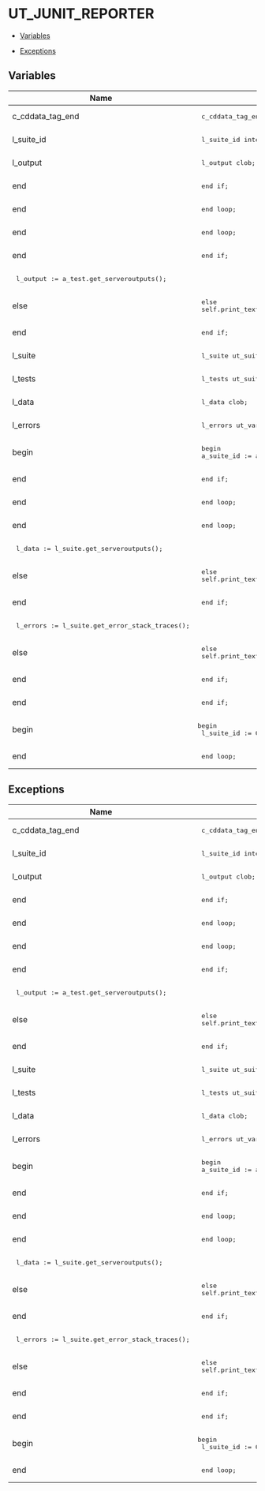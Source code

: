 # UT_JUNIT_REPORTER




- [Variables](#variables)

- [Exceptions](#exceptions)




## Variables<a name="variables"></a>

Name | Code | Description
--- | --- | ---
c_cddata_tag_end | <pre>  c_cddata_tag_end   constant varchar2(10) := ']]>';</pre> | 
l_suite_id | <pre>  l_suite_id    integer := 0;</pre> | 
l_output | <pre>    l_output clob;</pre> | 
end | <pre>    end if;</pre> | 
end | <pre>        end loop;</pre> | 
end | <pre>      end loop;</pre> | 
end | <pre>    end if;</pre> | 
 | <pre>    l_output := a_test.get_serveroutputs();</pre> | 
else | <pre>    else<br />      self.print_text('<system-out/>');</pre> | 
end | <pre>    end if;</pre> | 
l_suite | <pre>    l_suite       ut_suite;</pre> | 
l_tests | <pre>    l_tests       ut_suite_items := ut_suite_items();</pre> | 
l_data | <pre>    l_data        clob;</pre> | 
l_errors | <pre>    l_errors      ut_varchar2_list;</pre> | 
begin | <pre>  begin<br />    a_suite_id := a_suite_id + 1;</pre> | 
end | <pre>      end if;</pre> | 
end | <pre>    end loop;</pre> | 
end | <pre>    end loop;</pre> | 
 | <pre>      l_data := l_suite.get_serveroutputs();</pre> | 
else | <pre>      else<br />        self.print_text('<system-out/>');</pre> | 
end | <pre>      end if;</pre> | 
 | <pre>      l_errors := l_suite.get_error_stack_traces();</pre> | 
else | <pre>      else<br />        self.print_text('<system-err/>');</pre> | 
end | <pre>      end if;</pre> | 
end | <pre>    end if;</pre> | 
begin | <pre>begin<br />  l_suite_id := 0;</pre> | 
end | <pre>  end loop;</pre> | 



## Exceptions<a name="exceptions"></a>

Name | Code | Description
--- | --- | ---
c_cddata_tag_end | <pre>  c_cddata_tag_end   constant varchar2(10) := ']]>';</pre> | 
l_suite_id | <pre>  l_suite_id    integer := 0;</pre> | 
l_output | <pre>    l_output clob;</pre> | 
end | <pre>    end if;</pre> | 
end | <pre>        end loop;</pre> | 
end | <pre>      end loop;</pre> | 
end | <pre>    end if;</pre> | 
 | <pre>    l_output := a_test.get_serveroutputs();</pre> | 
else | <pre>    else<br />      self.print_text('<system-out/>');</pre> | 
end | <pre>    end if;</pre> | 
l_suite | <pre>    l_suite       ut_suite;</pre> | 
l_tests | <pre>    l_tests       ut_suite_items := ut_suite_items();</pre> | 
l_data | <pre>    l_data        clob;</pre> | 
l_errors | <pre>    l_errors      ut_varchar2_list;</pre> | 
begin | <pre>  begin<br />    a_suite_id := a_suite_id + 1;</pre> | 
end | <pre>      end if;</pre> | 
end | <pre>    end loop;</pre> | 
end | <pre>    end loop;</pre> | 
 | <pre>      l_data := l_suite.get_serveroutputs();</pre> | 
else | <pre>      else<br />        self.print_text('<system-out/>');</pre> | 
end | <pre>      end if;</pre> | 
 | <pre>      l_errors := l_suite.get_error_stack_traces();</pre> | 
else | <pre>      else<br />        self.print_text('<system-err/>');</pre> | 
end | <pre>      end if;</pre> | 
end | <pre>    end if;</pre> | 
begin | <pre>begin<br />  l_suite_id := 0;</pre> | 
end | <pre>  end loop;</pre> | 




 
